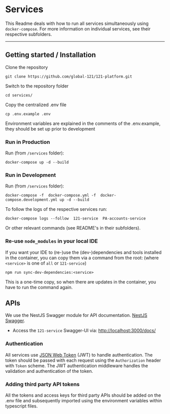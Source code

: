 # Services

This Readme deals with how to run all services simultaneously using `docker-compose`. For more information on individual services, see their respective subfolders.

---

## Getting started / Installation

Clone the repository

    git clone https://github.com/global-121/121-platform.git

Switch to the repository folder

    cd services/

Copy the centralized .env file

    cp .env.example .env

Environment variables are explained in the comments of the .env.example, they should be set up prior to development

### Run in Production

Run (from `/services` folder):

    docker-compose up -d --build

### Run in Development

Run (from `/services` folder):

    docker-compose -f  docker-compose.yml -f  docker-compose.development.yml up -d --build

To follow the logs of the respective services run:

    docker-compose logs --follow  121-service  PA-accounts-service

Or other relevant commands (see README's in their subfolders).

### Re-use `node_modules` in your local IDE

If you want your IDE to (re-)use the (dev-)dependencies and tools installed in the container, you can copy them via a command from the root: (where `<service>` is one of `all` or `121-service`)

    npm run sync-dev-dependencies:<service>

This is a one-time copy, so when there are updates in the container, you have to run the command again.

## APIs

We use the NestJS Swagger module for API documentation. [NestJS Swagger](https://github.com/nestjs/swagger).

- Access the `121-service` Swagger-UI via: <http://localhost:3000/docs/>

### Authentication

All services use [JSON Web Token](https://jwt.io/) (JWT) to handle authentication. The token should be passed with each request using the `Authorization` header with `Token` scheme. The JWT authentication middleware handles the validation and authentication of the token.

### Adding third party API tokens

All the tokens and access keys for third party APIs should be added on the .env file and subsequently imported using the environment variables within typescript files.
